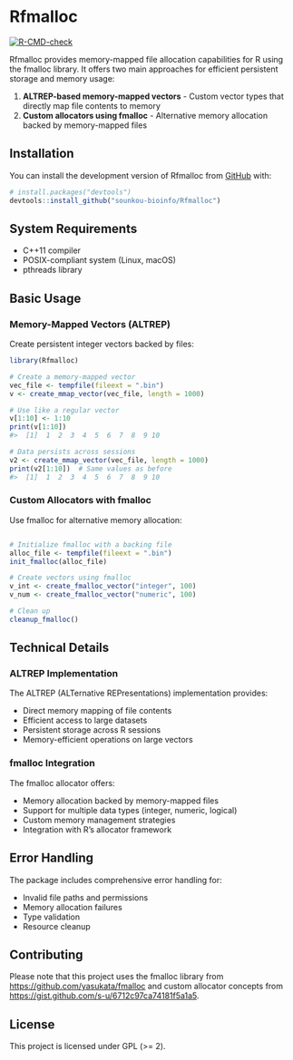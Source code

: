 
# Rfmalloc

<!-- badges: start -->

[![R-CMD-check](https://github.com/sounkou-bioinfo/Rfmalloc/workflows/R-CMD-check/badge.svg)](https://github.com/sounkou-bioinfo/Rfmalloc/actions)
<!-- badges: end -->

Rfmalloc provides memory-mapped file allocation capabilities for R using
the fmalloc library. It offers two main approaches for efficient
persistent storage and memory usage:

1.  **ALTREP-based memory-mapped vectors** - Custom vector types that
    directly map file contents to memory
2.  **Custom allocators using fmalloc** - Alternative memory allocation
    backed by memory-mapped files

## Installation

You can install the development version of Rfmalloc from
[GitHub](https://github.com/) with:

``` r
# install.packages("devtools")
devtools::install_github("sounkou-bioinfo/Rfmalloc")
```

## System Requirements

- C++11 compiler
- POSIX-compliant system (Linux, macOS)
- pthreads library

## Basic Usage

### Memory-Mapped Vectors (ALTREP)

Create persistent integer vectors backed by files:

``` r
library(Rfmalloc)

# Create a memory-mapped vector
vec_file <- tempfile(fileext = ".bin")
v <- create_mmap_vector(vec_file, length = 1000)

# Use like a regular vector
v[1:10] <- 1:10
print(v[1:10])
#>  [1]  1  2  3  4  5  6  7  8  9 10

# Data persists across sessions
v2 <- create_mmap_vector(vec_file, length = 1000)
print(v2[1:10])  # Same values as before
#>  [1]  1  2  3  4  5  6  7  8  9 10
```

### Custom Allocators with fmalloc

Use fmalloc for alternative memory allocation:

``` r

# Initialize fmalloc with a backing file
alloc_file <- tempfile(fileext = ".bin")
init_fmalloc(alloc_file)

# Create vectors using fmalloc
v_int <- create_fmalloc_vector("integer", 100)
v_num <- create_fmalloc_vector("numeric", 100)

# Clean up
cleanup_fmalloc()
```

## Technical Details

### ALTREP Implementation

The ALTREP (ALTernative REPresentations) implementation provides:

- Direct memory mapping of file contents
- Efficient access to large datasets
- Persistent storage across R sessions
- Memory-efficient operations on large vectors

### fmalloc Integration

The fmalloc allocator offers:

- Memory allocation backed by memory-mapped files
- Support for multiple data types (integer, numeric, logical)
- Custom memory management strategies
- Integration with R’s allocator framework

## Error Handling

The package includes comprehensive error handling for:

- Invalid file paths and permissions
- Memory allocation failures
- Type validation
- Resource cleanup

## Contributing

Please note that this project uses the fmalloc library from
<https://github.com/yasukata/fmalloc> and custom allocator concepts from
<https://gist.github.com/s-u/6712c97ca74181f5a1a5>.

## License

This project is licensed under GPL (\>= 2).
